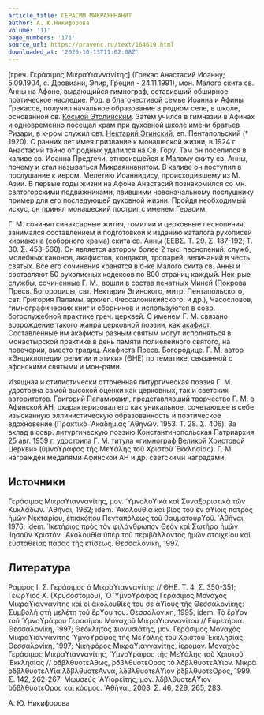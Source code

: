 ```yaml
---
article_title: ГЕРАСИМ МИКРАЯННАНИТ
author: А. Ю.Никифорова
volume: '11'
page_numbers: '171'
source_url: https://pravenc.ru/text/164619.html
downloaded_at: '2025-10-13T11:02:08Z'
---
```


[греч. Γεράσιμος Μικραϒιαννανίτης] (Грекас Анастасий Иоанну; 5.09.1904, с. Дровиани, Эпир, Греция - 24.11.1991), мон. Малого скита св. Анны на Афоне, выдающийся гимнограф, оставивший обширное поэтическое наследие. Род. в благочестивой семье Иоанна и Афины Грекасов, получил начальное образование в родном селе, в школе, основанной св. [Космой Этолийским](<https://pravenc.ru/text/Космой Этолийским.html>). Затем учился в гимназии в Афинах и одновременно посещал храм при духовной школе имени братьев Ризари, в к-ром служил свт. [Нектарий Эгинский](<https://pravenc.ru/text/Нектарий Эгинский.html>), еп. Пентапольский († 1920). С ранних лет имея призвание к монашеской жизни, в 1924 г. Анастасий тайно от родных удалился на Св. Гору. Там он поселился в каливе св. Иоанна Предтечи, относившейся к Малому скиту св. Анны, почему и стал называться Микраяннанитом. В каливе он поступил в послушание к иером. Мелетию Иоаннидису, происходившему из М. Азии. В первые годы жизни на Афоне Анастасий познакомился со мн. святогорскими подвижниками, явившими новоначальному послушнику пример для его последующей духовной жизни. Пройдя необходимый искус, он принял монашеский постриг с именем Герасим.

Г. М. сочинял синаксарные жития, гомилии и церковные песнопения, занимался составлением и подготовкой к изданию каталога рукописей кириакона (соборного храма) скита св. Анны (ΕΕΒΣ. Τ. 29. Σ. 187-192; Τ. 30. Σ. 453-560). Он является автором более 2 тыс. песнопений: служб, молебных канонов, акафистов, кондаков, тропарей, величаний в честь святых. Все его сочинения хранятся в б-ке Малого скита св. Анны и составляют 50 рукописных кодексов по 800 страниц каждый. Нек-рые службы, сочиненные Г. М., вошли в состав печатных Миней (Покрова Пресв. Богородицы, свт. Нектария Эгинского, митр. Пентапольского, свт. Григория Паламы, архиеп. Фессалоникийского, и др.), Часословов, гимнографических книг и сборников и используются в совр. богослужебной практике греч. церквей. С именем Г. М. связано возрождение такого жанра церковной поэзии, как [акафист](https://pravenc.ru/text/акафист.html). Составленные им акафисты разным святым могут исполняться в монастырской практике в день памяти полиелейного святого, на повечерии, вместо традиц. Акафиста Пресв. Богородице. Г. М. автор «Энциклопедии религии и этики» (ΘΗΕ) по тематике, связанной с афонскими святыми и мон-рями.

Изящная и стилистически отточенная литургическая поэзия Г. М. удостоена самой высокой оценки как церковных, так и светских авторитетов. Григорий Папамихаил, представлявший творчество Г. М. в Афинской АН, охарактеризовал его как уникальное, сочетающее в себе изысканную эллинистическую образованность и поэтическое вдохновение (Πρακτικὰ ᾿Ακαδημίας ᾿Αθηνῶν. 1953. Τ. 28. Σ. 406). За вклад в совр. литургическую поэзию Константинопольская Патриархия 25 авг. 1959 г. удостоила Г. М. титула «гимнограф Великой Христовой Церкви» (ὑμνοϒράφος τῆς Μεϒάλης τοῦ Χριστοῦ ᾿Εκκλησίας). Г. М. награжден медалями Афинской АН и др. светскими наградами.

## Источники

Γεράσιμος Μικραϒιαννανίτης, μον. ῾Υμνολοϒικὰ καὶ Συναξαριστικὰ τῶν Κυκλάδων. ᾿Αθῆναι, 1962; idem. ᾿Ακολουθία καὶ βίος τοῦ ἐν ἁϒίοις πατρὸς ἡμῶν Νεκταρίου, ἐπισκόπου Πενταπόλεως τοῦ θαυματουρϒοῦ. ᾿Αθῆναι, 1976; idem. ᾿Ικετήριος πρὸς τὸν φιλάνθρωπον Θεὸν καὶ Σωτῆρα ἡμῶν ᾿Ιησοῦν Χριστόν. ᾿Ακολουθία ὑπὲρ τοῦ περιβάλλοντος ἡμῶν στοιχείου καὶ εὐσταθείας πᾶσας τῆς κτίσεως. Θεσσαλονίκη, 1997.

## Литература

Ραμφος Ι. Σ. Γεράσιμος ὁ Μικραϒιαννανίτης // ΘΗΕ. Τ. 4. Σ. 350-351; Γεώρϒιος Χ. (Χρυσοστόμου), ῾Ο ῾Υμνοϒράφος Γεράσιμος Μοναχὸς Μικραϒιαννανίτης καὶ οἱ 
ἀκολουθίες του σε ἁϒίους 
τῆς Θεσσαλονίκης: 
Συμβολὴ στὴ μελέτη τοῦ ἔρϒου του. Θεσσαλονίκη, 1995; idem. Τὸ ἔρϒον τοῦ ῾Υμνοϒράφου Γερασίμου Μοναχοῦ Μικραϒιαννανίτου // Εὑρετήρια. 
Θεσσαλονίκη, 1997; Θεόκλητος Ϫιονυσιάτης, μον. Γεράσιμος Μοναχὸς Μικραϒιαννανίτης ῾Υμνοϒράφος τῆς Μεϒάλης τοῦ Χριστοῦ 
᾿Εκκλησίας. Θεσσαλονίκη, 1997; 
Νικηφόρος Μικραϒιαννανίτης, ἱερομον. Μοναχὸς Γεράσιμος Μικραϒιαννανίτης, ῾Υμνοϒράφος τῆς Μεϒάλης τοῦ Χριστοῦ 
᾿Εκκλησίας // ̀ρδβλθυοτεΑθως, ̀ρδβλθυοτεΟρος τὸ ̀λδβλθυοτεΑϒιον. Μικρὰ ̀ρδβλθυοτεΑϒία ̀λδβλθυοτεΑννα, ̀λδβλθυοτεΑϒιον ̀ρδβλθυοτεΟρος, 1999. Σ. 142, 262-267; Μωυσεύς ῾Αϒιορείτης, μον. ̀λδβλθυοτεΑϒιον ̀ρδβλθυοτεΟρος καὶ κόσμος. ᾿Αθῆναι, 2003. Σ. 46, 229, 265, 283.

А. Ю.  Никифорова
